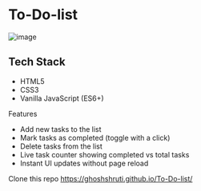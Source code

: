 # To-Do-list
![image](https://github.com/user-attachments/assets/059a4749-43f2-4d7d-a0df-4c86fee3d649)


##  Tech Stack

- HTML5
- CSS3
- Vanilla JavaScript (ES6+)

Features
- Add new tasks to the list
- Mark tasks as completed (toggle with a click)
- Delete tasks from the list
- Live task counter showing completed vs total tasks
- Instant UI updates without page reload

Clone this repo https://ghoshshruti.github.io/To-Do-list/
